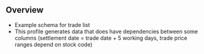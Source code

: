 ## Overview
 - Example schema for trade list
 - This profile generates data that does have dependencies between some columns
   (settlement date = trade date + 5 working days, trade price ranges depend on stock code)
